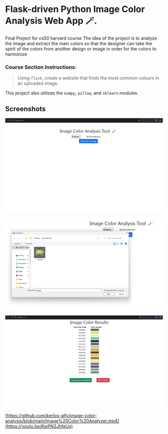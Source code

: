 # Flask-driven Python Image Color Analysis Web App 🪄.

Final Project for cs50 harvard course
The idea of the project is to analyze the image and extract the main colors so that the designer can take the spirit of the colors from another design or image in order for the colors to harmonize

### Course Section Instructions:

> Using `flask`, create a website that finds the most common colours in an uploaded image.

This project also utilizes the `numpy`, `pillow`, and `sklearn` modules.

## Screenshots

![App Screenshot](https://github.com/kerlos-alfy/image-color-analysis/blob/main/1.png?raw=true)

![App Screenshot](https://github.com/kerlos-alfy/image-color-analysis/blob/main/2.png?raw=true)

![App Screenshot](https://github.com/kerlos-alfy/image-color-analysis/blob/main/3.png?raw=true)

[https://github.com/kerlos-alfy/image-color-analysis/blob/main/Image%20Color%20Analyzer.mp4](https://youtu.be/KwPN3JhfeUs)
